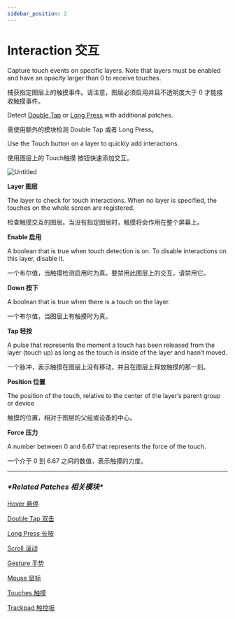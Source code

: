 ```yaml
---
sidebar_position: 2
---
```


# Interaction 交互

Capture touch events on specific layers. Note that layers must be enabled and have an opacity larger than 0 to receive touches.

捕获指定图层上的触摸事件。请注意，图层必须启用并且不透明度大于 0 才能接收触摸事件。

Detect [Double Tap](https://www.notion.so/Double-Tap-47170ee048384400a023e5749b34d441) or [Long Press](https://www.notion.so/Long-Press-f6f170c58c5d48938720250735334f34) with additional patches.

需使用额外的模块检测 Double Tap 或者 Long Press。

Use the Touch button on a layer to quickly add interactions.

使用图层上的 Touch触摸 按钮快速添加交互。

![Untitled](https://s3.us-west-2.amazonaws.com/secure.notion-static.com/7c78945f-a37d-46dd-aa8e-ef264317648e/Untitled.png?X-Amz-Algorithm=AWS4-HMAC-SHA256&X-Amz-Content-Sha256=UNSIGNED-PAYLOAD&X-Amz-Credential=AKIAT73L2G45EIPT3X45%2F20220602%2Fus-west-2%2Fs3%2Faws4_request&X-Amz-Date=20220602T170843Z&X-Amz-Expires=86400&X-Amz-Signature=8168d724e1ca2754cfbd107043278c1dfa203c14b6940254760bdaf01b27ef98&X-Amz-SignedHeaders=host&response-content-disposition=filename%20%3D%22Untitled.png%22&x-id=GetObject)

**Layer 图层**

The layer to check for touch interactions. When no layer is specified, the touches on the whole screen are registered.

检查触摸交互的图层。当没有指定图层时，触摸将会作用在整个屏幕上。

**Enable 启用**

A boolean that is true when touch detection is on. To disable interactions on this layer, disable it.

一个布尔值，当触摸检测启用时为真。要禁用此图层上的交互，请禁用它。

**Down 按下**

A boolean that is true when there is a touch on the layer.

一个布尔值，当图层上有触摸时为真。

**Tap 轻按**

A pulse that represents the moment a touch has been released from the layer (touch up) as long as the touch is inside of the layer and hasn’t moved.

一个脉冲，表示触摸在图层上没有移动，并且在图层上释放触摸的那一刻。

**Position 位置**

The position of the touch, relative to the center of the layer’s parent group or device

触摸的位置，相对于图层的父组或设备的中心。

**Force 压力**

A number between 0 and 6.67 that represents the force of the touch.

一个介于 0 到 6.67 之间的数值，表示触摸的力度。

------

### ***\*Related Patches 相关模块\****

[Hover 悬停](https://www.notion.so/Hover-8a951bdf20e149c38bef9ac012568e7c)

[Double Tap 双击](https://www.notion.so/Double-Tap-47170ee048384400a023e5749b34d441)

[Long Press 长按](https://www.notion.so/Long-Press-f6f170c58c5d48938720250735334f34)

[Scroll 滚动](https://www.notion.so/Scroll-2f1508bfbec742279786513c26602209)

[Gesture 手势](https://www.notion.so/Gesture-15b95cc3df9a4392808b8eec7af17734)

[Mouse 鼠标](https://www.notion.so/Mouse-7e67b503f9a44bc8bfff08505144b8c0)

[Touches 触摸](https://www.notion.so/Touches-2a30a276b98e4c11b8b23bda1cde914c)

[Trackpad 触控板](https://www.notion.so/Trackpad-b999de442b7342ed9a00aa3f9547ea65)

